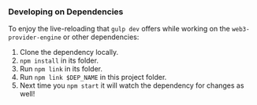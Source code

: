 ### Developing on Dependencies

To enjoy the live-reloading that `gulp dev` offers while working on the `web3-provider-engine` or other dependencies:

1.  Clone the dependency locally.
2.  `npm install` in its folder.
3.  Run `npm link` in its folder.
4.  Run `npm link $DEP_NAME` in this project folder.
5.  Next time you `npm start` it will watch the dependency for changes as well!
